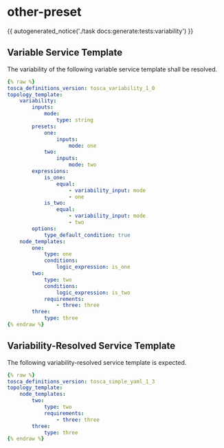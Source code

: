 # other-preset

{{ autogenerated_notice('./task docs:generate:tests:variability') }}


## Variable Service Template

The variability of the following variable service template shall be resolved.

```yaml linenums="1"
{% raw %}
tosca_definitions_version: tosca_variability_1_0
topology_template:
    variability:
        inputs:
            mode:
                type: string
        presets:
            one:
                inputs:
                    mode: one
            two:
                inputs:
                    mode: two
        expressions:
            is_one:
                equal:
                    - variability_input: mode
                    - one
            is_two:
                equal:
                    - variability_input: mode
                    - two
        options:
            type_default_condition: true
    node_templates:
        one:
            type: one
            conditions:
                logic_expression: is_one
        two:
            type: two
            conditions:
                logic_expression: is_two
            requirements:
                - three: three
        three:
            type: three
{% endraw %}
```




## Variability-Resolved Service Template

The following variability-resolved service template is expected.

```yaml linenums="1"
{% raw %}
tosca_definitions_version: tosca_simple_yaml_1_3
topology_template:
    node_templates:
        two:
            type: two
            requirements:
                - three: three
        three:
            type: three
{% endraw %}
```

